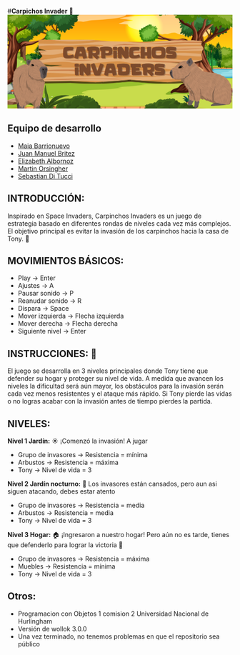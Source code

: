 #**Carpichos Invader** :beaver:
![logo](/assets/logo.png)

## Equipo de desarrollo

- [Maia Barrionuevo](https://github.com/maia-ab)
- [Juan Manuel Britez](https://github.com/Juanmabritez)
- [Elizabeth Albornoz](https://github.com/elielizabeth)
- [Martin Orsingher](https://github.com/Martin-Orsingher)
- [Sebastian Di Tucci](https://github.com/sebastianditucci)

## INTRODUCCIÓN:
Inspirado en Space Invaders, Carpinchos Invaders es un juego de estrategia basado en diferentes rondas de niveles cada vez más complejos. El objetivo principal es evitar la invasión de los carpinchos hacia la casa de Tony. :boy: 

## MOVIMIENTOS BÁSICOS:   
- Play → Enter
- Ajustes → A
- Pausar sonido → P
- Reanudar sonido → R
- Dispara → Space
- Mover izquierda → Flecha izquierda
- Mover derecha → Flecha derecha
- Siguiente nivel → Enter

## INSTRUCCIONES: :scroll: 
El juego se desarrolla en 3 niveles principales donde Tony tiene que defender su hogar y proteger su nivel de vida.
A medida que avancen los niveles la dificultad será aún mayor, los obstáculos para la invasión serán cada vez menos resistentes y el ataque más rápido. 
Si Tony pierde las vidas o no logras acabar con la invasión antes de tiempo pierdes la partida.

## NIVELES:
**Nivel 1 Jardín:** :sunny: 
¡Comenzó la invasión! A jugar
- Grupo de invasores → Resistencia = mínima
- Arbustos → Resistencia = máxima
- Tony  → Nivel de vida = 3

**Nivel 2 Jardín nocturno:** :crescent_moon: 
Los invasores están cansados, pero aun asi siguen atacando, debes estar atento
- Grupo de invasores → Resistencia = media
- Arbustos → Resistencia = media
- Tony  → Nivel de vida = 3

**Nivel 3 Hogar:** :house: 
¡Ingresaron a nuestro hogar! Pero aún no es tarde, tienes que defenderlo para lograr la victoria :1st_place_medal:
- Grupo de invasores → Resistencia = máxima
- Muebles → Resistencia = mínima
- Tony  → Nivel de vida = 3

## Otros:
- Programacion con Objetos 1 comision 2 Universidad Nacional de Hurlingham
- Versión de wollok 3.0.0
- Una vez terminado, no tenemos problemas en que el repositorio sea público
